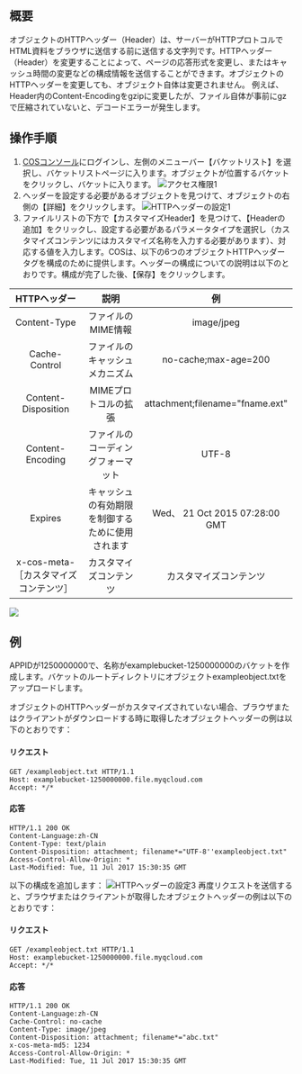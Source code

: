 ## 概要
オブジェクトのHTTPヘッダー（Header）は、サーバーがHTTPプロトコルでHTML資料をブラウザに送信する前に送信する文字列です。HTTPヘッダー（Header）を変更することによって、ページの応答形式を変更し、またはキャッシュ時間の変更などの構成情報を送信することができます。オブジェクトのHTTPヘッダーを変更しても、オブジェクト自体は変更されません。
例えば、Header内のContent-Encodingをgzipに変更したが、ファイル自体が事前にgzで圧縮されていないと、デコードエラーが発生します。

## 操作手順
1. [COSコンソール](https://console.cloud.tencent.com/cos5)にログインし、左側のメニューバー【バケットリスト】を選択し、バケットリストページに入ります。オブジェクトが位置するバケットをクリックし、バケットに入ります。
  ![アクセス権限1](https://main.qcloudimg.com/raw/bb1663e4cde860956d8bb54313808df3.png)
2. ヘッダーを設定する必要があるオブジェクトを見つけて、オブジェクトの右側の【詳細】をクリックします。
  ![HTTPヘッダーの設定1](https://main.qcloudimg.com/raw/9e06474e1b57e7df5f1a1f47508d3273.png)
3. ファイルリストの下方で【カスタマイズHeader】を見つけて、【Headerの追加】をクリックし、設定する必要があるパラメータタイプを選択し（カスタマイズコンテンツにはカスタマイズ名称を入力する必要があります）、対応する値を入力します。COSは、以下の6つのオブジェクトHTTPヘッダータグを構成のために提供します。ヘッダーの構成についての説明は以下のとおりです。構成が完了した後、【保存】をクリックします。

|        HTTPヘッダー        |          説明          |              例               |
| :---------------------: | :--------------------: | :-----------------------------: |
|      Content-Type       |    ファイルのMIME情報    |           image/jpeg            |
|      Cache-Control      |     ファイルのキャッシュメカニズム     |      no-cache;max-age=200       |
|   Content-Disposition   |    MIMEプロトコルの拡張     | attachment;filename="fname.ext" |
|    Content-Encoding     |     ファイルのコーディングフォーマット     |              UTF-8              |
|         Expires         | キャッシュの有効期限を制御するために使用されます |  Wed、 21 Oct 2015 07:28:00 GMT  |
| x-cos-meta-［カスタマイズコンテンツ］ |       カスタマイズコンテンツ       |           カスタマイズコンテンツ            |

![](https://main.qcloudimg.com/raw/191fbd1b903069b5e546bb237b050ee2.png)


## 例

APPIDが1250000000で、名称がexamplebucket-1250000000のバケットを作成します。バケットのルートディレクトリにオブジェクトexampleobject.txtをアップロードします。

オブジェクトのHTTPヘッダーがカスタマイズされていない場合、ブラウザまたはクライアントがダウンロードする時に取得したオブジェクトヘッダーの例は以下のとおりです：
#### リクエスト
```http
GET /exampleobject.txt HTTP/1.1
Host: examplebucket-1250000000.file.myqcloud.com
Accept: */*
```

#### 応答
```http
HTTP/1.1 200 OK
Content-Language:zh-CN
Content-Type: text/plain
Content-Disposition: attachment; filename*="UTF-8''exampleobject.txt"
Access-Control-Allow-Origin: *
Last-Modified: Tue, 11 Jul 2017 15:30:35 GMT
```

以下の構成を追加します：
![HTTPヘッダーの設定3](https://main.qcloudimg.com/raw/2474d24e7d1d365e0c736572aae8f652.png)
再度リクエストを送信すると、ブラウザまたはクライアントが取得したオブジェクトヘッダーの例は以下のとおりです：
#### リクエスト
```http
GET /exampleobject.txt HTTP/1.1
Host: examplebucket-1250000000.file.myqcloud.com
Accept: */*
```

#### 応答
```http
HTTP/1.1 200 OK
Content-Language:zh-CN
Cache-Control: no-cache
Content-Type: image/jpeg
Content-Disposition: attachment; filename*="abc.txt"
x-cos-meta-md5: 1234
Access-Control-Allow-Origin: *
Last-Modified: Tue, 11 Jul 2017 15:30:35 GMT
```

